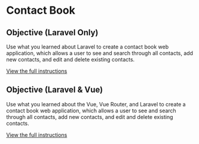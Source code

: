 # Contact Book 

## Objective (Laravel Only)
Use what you learned about Laravel to create a contact book web application, which allows a user to see and search through all contacts, add new contacts, and edit and delete existing contacts.

[View the full instructions](https://imdac.github.io/mtm6405/assignments/contact-book.html)

## Objective (Laravel & Vue)
Use what you learned about the Vue, Vue Router, and Laravel to create a contact book web application, which allows a user to see and search through all contacts, add new contacts, and edit and delete existing contacts.

[View the full instructions](https://imdac.github.io/mtm6405/projects/contact-book-combined.html)


